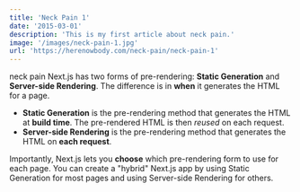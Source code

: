 ```yaml
---
title: 'Neck Pain 1'
date: '2015-03-01'
description: 'This is my first article about neck pain.'
image: '/images/neck-pain-1.jpg'
url: 'https://herenowbody.com/neck-pain/neck-pain-1'
---
```


neck pain Next.js has two forms of pre-rendering: **Static Generation** and **Server-side Rendering**. The difference is in **when** it generates the HTML for a page.

- **Static Generation** is the pre-rendering method that generates the HTML at **build time**. The pre-rendered HTML is then _reused_ on each request.
- **Server-side Rendering** is the pre-rendering method that generates the HTML on **each request**.

Importantly, Next.js lets you **choose** which pre-rendering form to use for each page. You can create a "hybrid" Next.js app by using Static Generation for most pages and using Server-side Rendering for others.
